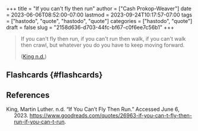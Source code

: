+++
title = "If you can't fly then run"
author = ["Cash Prokop-Weaver"]
date = 2023-06-06T08:52:00-07:00
lastmod = 2023-09-24T10:17:57-07:00
tags = ["hastodo", "quote", "hastodo", "quote"]
categories = ["hastodo", "quote"]
draft = false
slug = "2158d636-d703-44fc-bf67-c0f6ee7c56b1"
+++

> If you can't fly then run, if you can't run then walk, if you can't walk then crawl, but whatever you do you have to keep moving forward.
>
> (<a href="#citeproc_bib_item_1">King n.d.</a>)


## Flashcards {#flashcards}

## References

<style>.csl-entry{text-indent: -1.5em; margin-left: 1.5em;}</style><div class="csl-bib-body">
  <div class="csl-entry"><a id="citeproc_bib_item_1"></a>King, Martin Luther. n.d. “If You Can’t Fly Then Run.” Accessed June 6, 2023. <a href="https://www.goodreads.com/quotes/26963-if-you-can-t-fly-then-run-if-you-can-t-run">https://www.goodreads.com/quotes/26963-if-you-can-t-fly-then-run-if-you-can-t-run</a>.</div>
</div>
